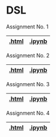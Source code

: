 # DSL

Assignment No. 1

| [.html](https://shivashirsath.github.io/DSL/page/assignment_1.html) | [.ipynb](assignment_1.ipynb) |
| :-----------------------------------------------------------------: | :--------------------------: |

Assignment No. 2

| [.html](https://shivashirsath.github.io/DSL/page/assignment_2.html) | [.ipynb](assignment_2.ipynb) |
| :-----------------------------------------------------------------: | :--------------------------: |

Assignment No. 3

| [.html](https://shivashirsath.github.io/DSL/page/assignment_3.html) | [.ipynb](assignment_3.ipynb) |
| :-----------------------------------------------------------------: | :--------------------------: |

Assignment No. 4

| [.html](https://shivashirsath.github.io/DSL/page/assignment_4.html) | [.ipynb](assignment_4.ipynb) |
| :-----------------------------------------------------------------: | :--------------------------: |

